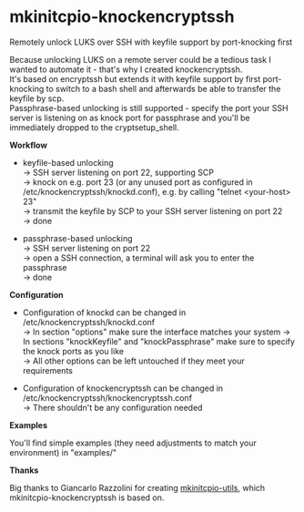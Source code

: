# mkinitcpio-knockencryptssh
Remotely unlock LUKS over SSH with keyfile support by port-knocking first  
  
  
Because unlocking LUKS on a remote server could be a tedious task I wanted to automate it - that's why I created knockencryptssh.  
It's based on encryptssh but extends it with keyfile support by first port-knocking to switch to a bash shell and afterwards be able to transfer the keyfile by scp.  
Passphrase-based unlocking is still supported - specify the port your SSH server is listening on as knock port for passphrase and you'll be immediately dropped to the cryptsetup_shell.  
  
  
**Workflow**
  
* keyfile-based unlocking  
	-> SSH server listening on port 22, supporting SCP  
	-> knock on e.g. port 23 (or any unused port as configured in /etc/knockencryptssh/knockd.conf), e.g. by calling "telnet &lt;your-host&gt; 23"  
	-> transmit the keyfile by SCP to your SSH server listening on port 22  
	-> done  
  
  
* passphrase-based unlocking  
	-> SSH server listening on port 22  
	-> open a SSH connection, a terminal will ask you to enter the passphrase  
	-> done  
  
  
**Configuration**
  
* Configuration of knockd can be changed in /etc/knockencryptssh/knockd.conf  
    -> In section "options" make sure the interface matches your system
    -> In sections "knockKeyfile" and "knockPassphrase" make sure to specify the knock ports as you like  
    -> All other options can be left untouched if they meet your requirements  
  
* Configuration of knockencryptssh can be changed in /etc/knockencryptssh/knockencryptssh.conf  
    -> There shouldn't be any configuration needed  
  
  
**Examples**
  
You'll find simple examples (they need adjustments to match your environment) in "examples/"
  
  
**Thanks**
  
Big thanks to Giancarlo Razzolini for creating [mkinitcpio-utils](https://github.com/grazzolini/mkinitcpio-utils), which mkinitcpio-knockencryptssh is based on.  
